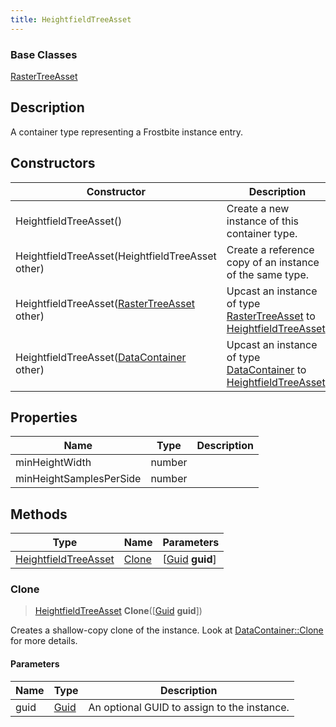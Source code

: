 ```yaml
---
title: HeightfieldTreeAsset
---
```

### Base Classes

[RasterTreeAsset](/vext/ref/fb/rastertreeasset/)

## Description

A container type representing a Frostbite instance entry.

## Constructors

| Constructor                                                                     | Description                                                                                                                     |
| ------------------------------------------------------------------------------- | ------------------------------------------------------------------------------------------------------------------------------- |
| HeightfieldTreeAsset()                                                          | Create a new instance of this container type.                                                                                   |
| HeightfieldTreeAsset(HeightfieldTreeAsset other)                                | Create a reference copy of an instance of the same type.                                                                        |
| HeightfieldTreeAsset([RasterTreeAsset](/vext/ref/fb/rastertreeasset/) other)                  | Upcast an instance of type [RasterTreeAsset](/vext/ref/fb/rastertreeasset/) to [HeightfieldTreeAsset](/vext/ref/fb/heightfieldtreeasset/).                  |
| HeightfieldTreeAsset([DataContainer](/vext/ref/shared/class/datacontainer) other) | Upcast an instance of type [DataContainer](/vext/ref/shared/class/datacontainer) to [HeightfieldTreeAsset](/vext/ref/fb/heightfieldtreeasset/). |

## Properties

| Name                    | Type   | Description |
| ----------------------- | ------ | ----------- |
| minHeightWidth          | number |             |
| minHeightSamplesPerSide | number |             |

## Methods

| Type                                         | Name            | Parameters                                     |
| -------------------------------------------- | --------------- | ---------------------------------------------- |
| [HeightfieldTreeAsset](/vext/ref/fb/heightfieldtreeasset/) | [Clone](#clone) | \[[Guid](/vext/ref/shared/class/guid) **guid**\] |

### Clone

> [HeightfieldTreeAsset](/vext/ref/fb/heightfieldtreeasset/) **Clone**(\[[Guid](/vext/ref/shared/class/guid) **guid**\])

Creates a shallow-copy clone of the instance. Look at [DataContainer::Clone](/vext/ref/shared/class/datacontainer#clone) for more details.

#### Parameters

| Name | Type         | Description                                 |
| ---- | ------------ | ------------------------------------------- |
| guid | [Guid](/vext/ref/shared/class/guid/) | An optional GUID to assign to the instance. |
